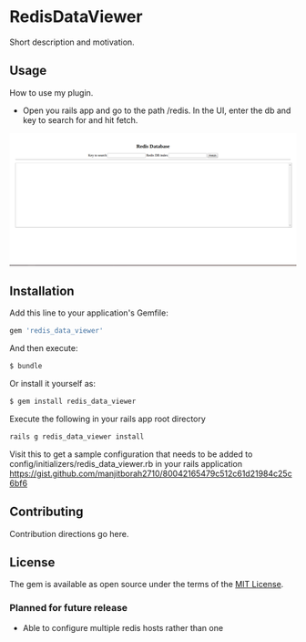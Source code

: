 # RedisDataViewer
Short description and motivation.

## Usage
How to use my plugin.

- Open you rails app and go to the path /redis. In the UI, enter the db and key to search for and hit fetch.

!['image not found'](https://github.com/manjitborah2710/redis_data_viewer/blob/8783c45be6a7e5c0ff0683d2fb9d3f79953c6ca8/images/sample.png)

## Installation
Add this line to your application's Gemfile:

```ruby
gem 'redis_data_viewer'
```

And then execute:
```bash
$ bundle
```

Or install it yourself as:
```bash
$ gem install redis_data_viewer
```

Execute the following in your rails app root directory
```bash
rails g redis_data_viewer install
```

Visit this to get a sample configuration that needs to be added to config/initializers/redis_data_viewer.rb in your rails application
https://gist.github.com/manjitborah2710/80042165479c512c61d21984c25c6bf6
## Contributing
Contribution directions go here.

## License
The gem is available as open source under the terms of the [MIT License](http://opensource.org/licenses/MIT).


### Planned for future release
- Able to configure multiple redis hosts rather than one